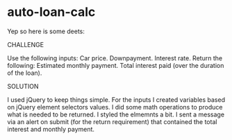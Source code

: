 # auto-loan-calc

Yep so here is some deets:


CHALLENGE

Use the following inputs:
Car price.
Downpayment.
Interest rate.
Return the following:
Estimated monthly payment.
Total interest paid (over the duration of the loan).

SOLUTION

I used jQuery to keep things simple.
For the inputs I created variables based on jQuery element selectors values.
I did some math operations to produce what is needed to be returned.
I styled the elmemnts a bit.
I sent a message via an alert on submit (for the return requirement) that contained the
total interest and monthly payment.
